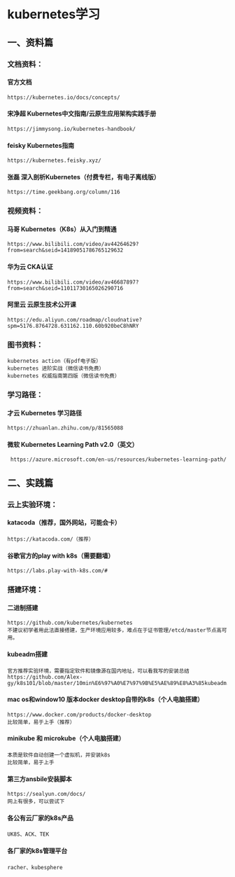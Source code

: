 # kubernetes学习

## 一、资料篇

### 文档资料：

#### 官方文档
    https://kubernetes.io/docs/concepts/

#### 宋净超 Kubernetes中文指南/云原生应用架构实践手册
    https://jimmysong.io/kubernetes-handbook/

#### feisky Kubernetes指南
    https://kubernetes.feisky.xyz/

#### 张磊 深入剖析Kubernetes（付费专栏，有电子离线版）
    https://time.geekbang.org/column/116


### 视频资料：
#### 马哥 Kubernetes（K8s）从入门到精通
    https://www.bilibili.com/video/av44264629?from=search&seid=14189051786765129632

#### 华为云 CKA认证
    https://www.bilibili.com/video/av46687897?from=search&seid=11011730165026290716

#### 阿里云 云原生技术公开课
    https://edu.aliyun.com/roadmap/cloudnative?spm=5176.8764728.631162.110.60b920beC8hNRY


### 图书资料：
    kubernetes action（有pdf电子版）
    kubernetes 进阶实战（微信读书免费）
    kubernetes 权威指南第四版（微信读书免费）


### 学习路径：
#### 才云 Kubernetes 学习路径
    https://zhuanlan.zhihu.com/p/81565088

#### 微软 Kubernetes Learning Path v2.0（英文）
     https://azure.microsoft.com/en-us/resources/kubernetes-learning-path/



## 二、实践篇

### 云上实验环境：
#### katacoda（推荐，国外网站，可能会卡）
    https://katacoda.com/（推荐）

#### 谷歌官方的play with k8s（需要翻墙）
    https://labs.play-with-k8s.com/#
    

### 搭建环境：

#### 二进制搭建
    https://github.com/kubernetes/kubernetes
    不建议初学者用此法直接搭建，生产环境应用较多，难点在于证书管理/etcd/master节点高可用。

#### kubeadm搭建
    官方推荐实验环境，需要指定软件和镜像源在国内地址，可以看我写的安装总结
    https://github.com/Alex-gy/k8s101/blob/master/10min%E6%97%A0%E7%97%9B%E5%AE%89%E8%A3%85kubeadm.md

#### mac os和window10 版本docker desktop自带的k8s（个人电脑搭建）
    https://www.docker.com/products/docker-desktop
    比较简单，易于上手（推荐）
#### minikube 和 microkube（个人电脑搭建）
    本质是软件自动创建一个虚拟机，并安装k8s
    比较简单，易于上手

#### 第三方ansbile安装脚本
    https://sealyun.com/docs/
    网上有很多，可以尝试下
    
#### 各公有云厂家的k8s产品
    UK8S、ACK、TEK
#### 各厂家的k8s管理平台
    racher、kubesphere

